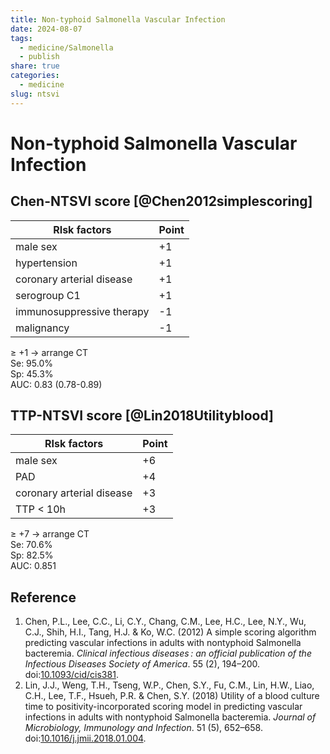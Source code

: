 ```yaml
---
title: Non-typhoid Salmonella Vascular Infection
date: 2024-08-07
tags:
  - medicine/Salmonella
  - publish
share: true
categories:
  - medicine
slug: ntsvi
---
```

# Non-typhoid Salmonella Vascular Infection  
## Chen-NTSVI score [@Chen2012simplescoring]  
  
| RIsk factors              | Point |  
| ------------------------- | ----- |  
| male sex                  | +1    |  
| hypertension              | +1    |  
| coronary arterial disease | +1    |  
| serogroup C1              | +1    |  
| immunosuppressive therapy | -1    |  
| malignancy                | -1    |  
  
 ≥ +1 → arrange CT  
 Se: 95.0%  
 Sp: 45.3%  
 AUC: 0.83 (0.78-0.89)  
   
<!-- more -->  
  
## TTP-NTSVI score [@Lin2018Utilityblood]  
  
| RIsk factors              | Point |  
| ------------------------- | ----- |  
| male sex                  | +6    |  
| PAD                       | +4    |  
| coronary arterial disease | +3    |  
| TTP < 10h                 | +3    |  
  
 ≥ +7 → arrange CT  
Se: 70.6%  
Sp: 82.5%  
AUC: 0.851  
  
## Reference  
1. Chen, P.L., Lee, C.C., Li, C.Y., Chang, C.M., Lee, H.C., Lee, N.Y., Wu, C.J., Shih, H.I., Tang, H.J. & Ko, W.C. (2012) A simple scoring algorithm predicting vascular infections in adults with nontyphoid Salmonella bacteremia. _Clinical infectious diseases : an official publication of the Infectious Diseases Society of America_. 55 (2), 194–200. doi:[10.1093/cid/cis381](https://doi.org/10.1093/cid/cis381).  
2. Lin, J.J., Weng, T.H., Tseng, W.P., Chen, S.Y., Fu, C.M., Lin, H.W., Liao, C.H., Lee, T.F., Hsueh, P.R. & Chen, S.Y. (2018) Utility of a blood culture time to positivity-incorporated scoring model in predicting vascular infections in adults with nontyphoid Salmonella bacteremia. _Journal of Microbiology, Immunology and Infection_. 51 (5), 652–658. doi:[10.1016/j.jmii.2018.01.004](https://doi.org/10.1016/j.jmii.2018.01.004).